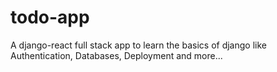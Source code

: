 # todo-app
A django-react full stack app to learn the basics of django like Authentication, Databases, Deployment and more...
